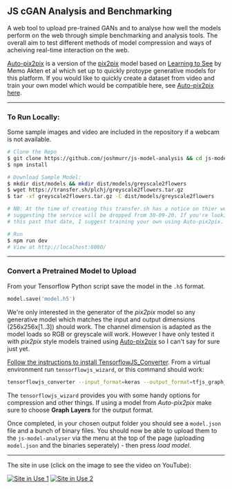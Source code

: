 ## JS cGAN Analysis and Benchmarking

A web tool to upload pre-trained GANs and to analyse how well the models perform on the web through simple benchmarking and analysis tools. The overall aim to test different methods of model compression and ways of acheiving real-time interaction on the web.

[Auto-pix2pix][auto-p2p] is a version of the [pix2pix](https://arxiv.org/pdf/1611.07004.pdf) model based on [Learning to See](https://arxiv.org/ftp/arxiv/papers/2003/2003.00902.pdf) by Memo Akten et al which set up to quickly protoype generative models for this platform. If you would like to quickly create a dataset from video and train your own model which would be compatible here, see [Auto-pix2pix here](https://github.com/joshmurr/cci-auto-pix2pix).

---

### To Run Locally:

Some sample images and video are included in the repository if a webcam is not available.

```bash
# Clone the Repo
$ git clone https://github.com/joshmurr/js-model-analysis && cd js-model-analysis
$ npm install

# Download Sample Model:
$ mkdir dist/models && mkdir dist/models/greyscale2flowers
$ wget https://transfer.sh/plchj/greyscale2flowers.tar.gz
$ tar -xf greyscale2flowers.tar.gz -C dist/models/greyscale2flowers

# NB: At the time of creating this transfer.sh has a notice on thier website
# suggesting the service will be dropped from 30-09-20. If you're looking at 
# this past that date, I suggest training your own using Auto-pix2pix.

# Run
$ npm run dev
# View at http://localhost:8080/
```

---

### Convert a Pretrained Model to Upload

From your Tensorflow Python script save the model in the `.h5` format.

```python
model.save('model.h5')
```

We're only interested in the generator of the _pix2pix_ model so any generative model which matches the input and output dimensions (256x256x[1..3]) should work. The channel dimension is adapted as the model loads so RGB or greyscale will work. However I have only tested it with _pix2pix_ style models trained using [Auto-pix2pix][auto-p2p] so I can't say for sure just yet.

[Follow the instructions to install TensorflowJS_Converter](https://github.com/tensorflow/tfjs/tree/master/tfjs-converter). From a virtual environment run `tensorflowjs_wizard`, or this command should work:

```bash
tensorflowjs_converter --input_format=keras --output_format=tfjs_graph_model --weight_shard_size_bytes=4194304 {{Path to Model}}.h5 {{Output Path}}
```

The `tensorflowjs_wizard` provides you with some handy options for compression and other things. If using a model from _Auto-pix2pix_ make sure to choose __Graph Layers__ for the output format.

Once completed, in your chosen output folder you should see a `model.json` file and a bunch of binary files. You should now be able to upload them to the `js-model-analyser` via the menu at the top of the page (uploading `model.json` and the binaries seperately) - then press _load model_.

---

The site in use (click on the image to see the video on YouTube):

[![Site in Use 1](https://img.youtube.com/vi/JsSXUqzfHrY/0.jpg)](https://www.youtube.com/watch?v=JsSXUqzfHrY)
[![Site in Use 2](https://img.youtube.com/vi/wiA0dYThQUY/0.jpg)](https://www.youtube.com/watch?v=wiA0dYThQUY)

<!-- -->

[auto-p2p]: https://github.com/joshmurr/cci-auto-pix2pix
